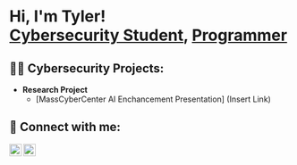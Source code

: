 <h1>Hi, I'm Tyler! <br/>
  <a href="linkedin.com/in/tyler-barros1">Cybersecurity Student</a>, <a href="linkedin.com/in/tyler-barros1">Programmer</a>

<h2>👨‍💻 Cybersecurity Projects:</h2>

- <b>Research Project</b>
  - [MassCyberCenter AI Enchancement Presentation] (Insert Link)

<h2> 🤳 Connect with me:</h2>


[<img align="left" alt="TylerJBarros | LinkedIn" width="22px" src="https://media.cmsmax.com/fjliwncknaoc0txjp1m4f/linkedin-logo.png" />][linkedin]
[<img align="left" alt="TylerJBarros | Handshake" width="22px" src="https://encrypted-tbn0.gstatic.com/images?q=tbn:ANd9GcTUk8r5f43GjmrmlM4sqQBu4yzAIcGjYFKThQ&s" />][Handshake]



[linkedin]: linkedin.com/in/tyler-barros1
[Handshake]: https://bridgew.joinhandshake.com/profiles/44866954




<!--
**TylerJBarros/TylerJBarros** is a ✨ _special_ ✨ repository because its `README.md` (this file) appears on your GitHub profile.

Here are some ideas to get you started:

- 🔭 I’m currently working on ...
- 🌱 I’m currently learning ...
- 👯 I’m looking to collaborate on ...
- 🤔 I’m looking for help with ...
- 💬 Ask me about ...
- 📫 How to reach me: ...
- 😄 Pronouns: ...
- ⚡ Fun fact: ...
-->
